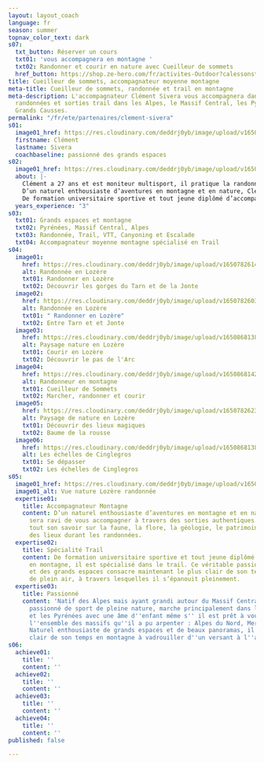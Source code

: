 ```yaml
---
layout: layout_coach
language: fr
season: summer
topnav_color_text: dark
s07:
  txt_button: Réserver un cours
  txt01: 'vous accompagnera en montagne '
  txt02: Randonner et courir en nature avec Cueilleur de sommets
  href_button: https://shop.ze-hero.com/fr/activites-Outdoor?calessonstype=all&catypegenderlistsummer=all&calessonsactivitytype=Trail&start-date=
title: Cueilleur de sommets, accompagnateur moyenne montagne
meta-title: Cueilleur de sommets, randonnée et trail en montagne
meta-description: L'accompagnateur Clément Sivera vous accompagnera dans vos prochaines
  randonnées et sorties trail dans les Alpes, le Massif Central, les Pyrénées et les
  Grands Causses.
permalink: "/fr/ete/partenaires/clement-sivera"
s01:
  image01_href: https://res.cloudinary.com/deddrj0yb/image/upload/v1650868143/website/Partenaires/Cueilleur%20de%20sommet/2d0dea58-a43f-446f-8ab8-d7f0fab6b5ea.jpg
  firstname: Clément
  lastname: Sivera
  coachbaseline: passionné des grands espaces
s02:
  image01_href: https://res.cloudinary.com/deddrj0yb/image/upload/v1650782622/website/Partenaires/Cueilleur%20de%20sommet/Baume_Jonte_3.jpg
  about: |-
    Clément a 27 ans et est moniteur multisport, il pratique la randonnée, le trail running, le VTT, le canyoning, le parapente et l’escalade.
    D’un naturel enthousiaste d’aventures en montagne et en nature, Clément sera ravi de vous accompagner à travers des sorties authentiques.
    De formation universitaire sportive et tout jeune diplômé d’accompagnement en montagne, il est spécialisé dans le trail. Ce véritable passionné de l’outdoor et des grands espaces consacre maintenant le plus clair de son temps aux activités de plein air, à travers lesquelles il s’épanouit pleinement.
  years_experience: "3"
s03:
  txt01: Grands espaces et montagne
  txt02: Pyrénées, Massif Central, Alpes
  txt03: Randonnée, Trail, VTT, Canyoning et Escalade
  txt04: Accompagnateur moyenne montagne spécialisé en Trail
s04:
  image01:
    href: https://res.cloudinary.com/deddrj0yb/image/upload/v1650782614/website/Partenaires/Cueilleur%20de%20sommet/Entre_Tarn_et_Jonte_2.jpg
    alt: Randonnée en Lozère
    txt01: Randonner en Lozère
    txt02: Découvrir les gorges du Tarn et de la Jonte
  image02:
    href: https://res.cloudinary.com/deddrj0yb/image/upload/v1650782603/website/Partenaires/Cueilleur%20de%20sommet/Entre_Tarn_et_Jonte_1.jpg
    alt: Randonnée en Lozère
    txt01: " Randonner en Lozère"
    txt02: Entre Tarn et et Jonte
  image03:
    href: https://res.cloudinary.com/deddrj0yb/image/upload/v1650868138/website/Partenaires/Cueilleur%20de%20sommet/Pas_de_l_Arc_-_Cinglegros.jpg
    alt: Paysage nature en Lozère
    txt01: Courir en Lozère
    txt02: Découvrir le pas de l'Arc
  image04:
    href: https://res.cloudinary.com/deddrj0yb/image/upload/v1650868142/website/Partenaires/Cueilleur%20de%20sommet/727ae164-88af-4566-94c9-8829a8b55c15.jpg
    alt: Randonneur en montagne
    txt01: Cueilleur de Sommets
    txt02: Marcher, randonner et courir
  image05:
    href: https://res.cloudinary.com/deddrj0yb/image/upload/v1650782623/website/Partenaires/Cueilleur%20de%20sommet/Baume_Jonte_2.jpg
    alt: Paysage de nature en Lozère
    txt01: Découvrir des lieux magiques
    txt02: Baume de la rousse
  image06:
    href: https://res.cloudinary.com/deddrj0yb/image/upload/v1650868138/website/Partenaires/Cueilleur%20de%20sommet/Cinglegros_-_Echelles.jpg
    alt: Les échelles de Cinglegros
    txt01: Se dépasser
    txt02: Les échelles de Cinglegros
s05:
  image01_href: https://res.cloudinary.com/deddrj0yb/image/upload/v1650782622/website/Partenaires/Cueilleur%20de%20sommet/Baume_Jonte_3.jpg
  image01_alt: Vue nature Lozère randonnée
  expertise01:
    title: Accompagnateur Montagne
    content: D’un naturel enthousiaste d’aventures en montagne et en nature, Clément
      sera ravi de vous accompagner à travers des sorties authentiques. Il vous apportera
      tout son savoir sur la faune, la flore, la géologie, le patrimoine historique
      des lieux durant les randonnées.
  expertise02:
    title: Spécialité Trail
    content: De formation universitaire sportive et tout jeune diplômé d’accompagnement
      en montagne, il est spécialisé dans le trail. Ce véritable passionné de l’outdoor
      et des grands espaces consacre maintenant le plus clair de son temps aux activités
      de plein air, à travers lesquelles il s’épanouit pleinement.
  expertise03:
    title: Passionné
    content: 'Natif des Alpes mais ayant grandi autour du Massif Central, Clément,
      passionné de sport de pleine nature, marche principalement dans les Grands Causses
      et les Pyrénées avec une âme d''enfant même s'' il est prêt à vous guider sur
      l''ensemble des massifs qu''il a pu arpenter : Alpes du Nord, Mercantour, Corse...
      Naturel enthousiaste de grands espaces et de beaux panoramas, il passe le plus
      clair de son temps en montagne à vadrouiller d''un versant à l''autre.'
s06:
  achieve01:
    title: ''
    content: ''
  achieve02:
    title: ''
    content: ''
  achieve03:
    title: ''
    content: ''
  achieve04:
    title: ''
    content: ''
published: false

---
```

